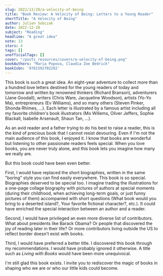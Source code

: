 ```yaml
---
slug: 2022/12/20/a-velocity-of-being
title: "Book Review: A Velocity of Being: Letters to a Young Reader"
shortTitle: "A Velocity of Being"
author: Julien Sobczak
date: 2022-12-20
subject: "Reading"
headline: "A great idea"
note: 13
stars: 4
tags: []
unofficialTags: []
cover: "/posts_resources/covers/a-velocity-of-being.png"
bookAuthors: "Maria Popova, Claudia Zoe Bedrick"
bookIsbn: '9781592702282'
---
```



This book is such a great idea. An eight-year adventure to collect more than a hundred love letters destined for the young readers of today and tomorrow and written by renowned thinkers (Richard Branson), adventurers (Jane Goodall), writers (Chris Ware, Jacqueline Woodson), artists (Yo-Yo Ma), entrepreneurs (Ev Williams), and so many others (Steven Pinker, Shonda Rhimes, …). Each letter is illustrated by a famous artist including all my favorite children's book illustrators (Mo Willems, Oliver Jeffers, Sophie Blackall, Isabelle Arsenault, Shaun Tan, …).

As an avid reader and a father trying to do his best to raise a reader, this is the kind of precious book that I cannot resist devouring. Even if I'm not the main audience of this book, I enjoyed it. I know that books are wonderful but listening to other passionate readers feels special. When you love books, you are never truly alone, and this book lets you imagine how many we really are.

But this book could have been even better.

First, I would have replaced the short biographies, written in the same "boring" style you can find easily everywhere. This book is so special. Biographies deserved to be special too. I imagine trading the illustrations for a one-page collage biography with pictures of authors at special moments (during their childhood, when achieving long-term goals, or just funny pictures of them) accompanied with short questions (What book would you bring to a deserted island?, Your favorite fictional character?, etc.). It could have enriched the special interaction between an author and a reader.

Second, I would have privileged an even more diverse list of contributors. What about presidents like Barack Obama? Or people that discovered the joy of reading later in their life? Or more contributors living outside the US to reflect border doesn't exist with books.

Third, I would have preferred a better title. I discovered this book through my recommendations. I would have probably ignored it otherwise. A title such as _Living with Books_ would have been more unequivocal.

I'm still glad this book exists. I invite you to rediscover the magic of books in shaping who we are or who our little kids could become.


